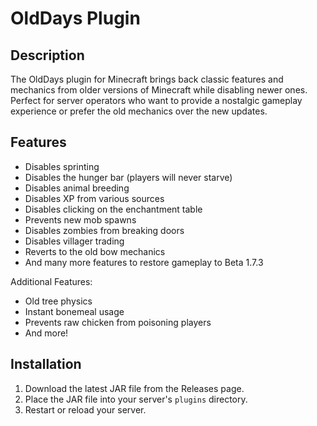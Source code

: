 # OldDays Plugin

## Description

The OldDays plugin for Minecraft brings back classic features and mechanics from older versions of Minecraft while disabling newer ones. Perfect for server operators who want to provide a nostalgic gameplay experience or prefer the old mechanics over the new updates.

## Features

- Disables sprinting
- Disables the hunger bar (players will never starve)
- Disables animal breeding
- Disables XP from various sources
- Disables clicking on the enchantment table
- Prevents new mob spawns
- Disables zombies from breaking doors
- Disables villager trading
- Reverts to the old bow mechanics
- And many more features to restore gameplay to Beta 1.7.3

Additional Features:
- Old tree physics
- Instant bonemeal usage
- Prevents raw chicken from poisoning players
- And more!

## Installation

1. Download the latest JAR file from the Releases page.
2. Place the JAR file into your server's `plugins` directory.
3. Restart or reload your server.
